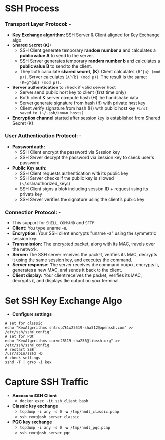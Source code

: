 # SSH Process

### Transport Layer Protocol: -
- **Key Exchange algorithm:** SSH Server & Client aligned for Key Exchange algo
- **Shared Secret (K):** 
    - SSH Client generate temporary **random number a** and calculates a **public value A** to send to the server.
    - SSH Server generates temporary **random number b** and calculates a **public value B** to send to the client.
    - They both calculate **shared secret, (K)**. Client calculates `(B^{a} (mod p))`. Server calculates `(A^{b} (mod p))`. The result is the same: `(K=g^{ab} (mod p))`.
- **Server authentication** to check if valid server host
    - Server send public host key to client (first time only)
    - Both client & server compute hash (H) the handshake data
    - Server generate signature from hash (H) with private host key
    - Client verify signature from hash (H) with public host key `First saved to (~/.ssh/known_hosts)`
- **Encryption channel** started after session key is established from Shared Secret (K)


### User Authentication Protocol: -
- **Password auth:**
    - SSH Client encrypt the password via Session key
    - SSH Server decrypt the password via Session key to check user's password
- **Public Key auth:**
    - SSH Client requests authentication with its public key
    - SSH Server checks if the public key is allowed (~/.ssh/authorized_keys)
    - SSH Client signs a blob including session ID + request using its private key
    - SSH Server verifies the signature using the client’s public key

### Connection Protocol: -
- This support for `SHELL`, `COMMAND` and `SFTP`
- **Client:** You type uname -a.
- **Encryption:** Your SSH client encrypts "uname -a" using the symmetric session key.
- **Transmission:** The encrypted packet, along with its MAC, travels over the network.
- **Server:** The SSH server receives the packet, verifies its MAC, decrypts it using the same session key, and executes the command.
- **Server response:** The server receives the command output, encrypts it, generates a new MAC, and sends it back to the client.
- **Client display:** Your client receives the packet, verifies its MAC, decrypts it, and displays the output on your terminal. 


# Set SSH Key Exchange Algo
- **Configure settings**
```shell
# set for classic
echo "KexAlgorithms sntrup761x25519-sha512@openssh.com" >> /etc/ssh/sshd_config` 
# set for PQC
echo "KexAlgorithms curve25519-sha256@libssh.org" >> /etc/ssh/sshd_config 
# restart SSH
/usr/sbin/sshd -D
# check settings 
sshd -T | grep -i kex 
```

# Capture SSH Traffic
- **Access to SSH Client**
    - `docker exec -it ssh_client bash`
- **Classic key exchange**
    - `tcpdump -i any -s 0 -w /tmp/hndl_classic.pcap`
    - `ssh root@ssh_server_classic`
- **PQC key exchange**
    - `tcpdump -i any -s 0 -w /tmp/hndl_pqc.pcap`
    - `ssh root@ssh_server_pqc`

